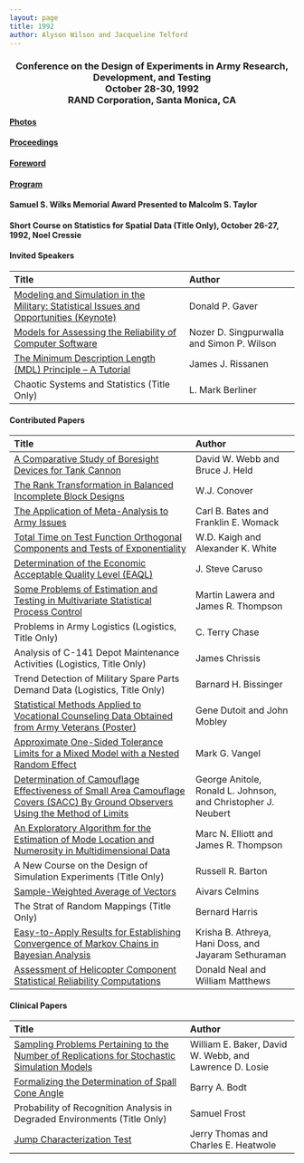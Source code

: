 ```yaml
---
layout: page
title: 1992
author: Alyson Wilson and Jacqueline Telford
---
```

<div align="center"><h3>Conference on the Design of Experiments in Army Research, Development, and Testing<br>
October 28-30, 1992<br>
RAND Corporation, Santa Monica, CA</h3></div>


#### [Photos](https://alysongwilson.github.io/ACAS/DOE5/1992.pdf)

#### [Proceedings](https://alysongwilson.github.io/ACAS/DOE5/DOE38.pdf#page=1)

#### [Foreword](https://alysongwilson.github.io/ACAS/DOE5/DOE38.pdf#page=3)

#### [Program](https://alysongwilson.github.io/ACAS/DOE5/DOE38.pdf#page=8)

#### Samuel S. Wilks Memorial Award Presented to Malcolm S. Taylor

#### Short Course on Statistics for Spatial Data (Title Only), October 26-27, 1992, Noel Cressie

#### Invited Speakers

| Title | Author |
| :--- | :--- |
| [Modeling and Simulation in the Military: Statistical Issues and Opportunities (Keynote)](https://alysongwilson.github.io/ACAS/DOE5/DOE38.pdf#page=13) | Donald P. Gaver |
| [Models for Assessing the Reliability of Computer Software](https://alysongwilson.github.io/ACAS/DOE5/DOE38.pdf#page=149) | Nozer D. Singpurwalla and Simon P. Wilson |
| [The Minimum Description Length (MDL) Principle – A Tutorial](https://alysongwilson.github.io/ACAS/DOE5/DOE38.pdf#page=185) | James J. Rissanen |
| Chaotic Systems and Statistics (Title Only) | L. Mark Berliner |


#### Contributed Papers

| Title | Author |
| :--- | :--- |
| [A Comparative Study of Boresight Devices for Tank Cannon](https://alysongwilson.github.io/ACAS/DOE5/DOE38.pdf#page=43) | David W. Webb and Bruce J. Held |
| [The Rank Transformation in Balanced Incomplete Block Designs](https://alysongwilson.github.io/ACAS/DOE5/DOE38.pdf#page=53) | W.J. Conover |
| [The Application of Meta-Analysis to Army Issues](https://alysongwilson.github.io/ACAS/DOE5/DOE38.pdf#page=64) | Carl B. Bates and Franklin E. Womack |
| [Total Time on Test Function Orthogonal Components and Tests of Exponentiality](https://alysongwilson.github.io/ACAS/DOE5/DOE38.pdf#page=76) | W.D. Kaigh and Alexander K. White |
| [Determination of the Economic Acceptable Quality Level (EAQL)](https://alysongwilson.github.io/ACAS/DOE5/DOE38.pdf#page=98) | J. Steve Caruso |
| [Some Problems of Estimation and Testing in Multivariate Statistical Process Control](https://alysongwilson.github.io/ACAS/DOE5/DOE38.pdf#page=110) | Martin Lawera and James R. Thompson |
| Problems in Army Logistics (Logistics, Title Only) | C. Terry Chase |
| Analysis of C-141 Depot Maintenance Activities (Logistics, Title Only) | James Chrissis |
| Trend Detection of Military Spare Parts Demand Data (Logistics, Title Only) | Barnard H. Bissinger |
| [Statistical Methods Applied to Vocational Counseling Data Obtained from Army Veterans (Poster)](https://alysongwilson.github.io/ACAS/DOE5/DOE38.pdf#page=173) | Gene Dutoit and John Mobley |
| [Approximate One-Sided Tolerance Limits for a Mixed Model with a Nested Random Effect](https://alysongwilson.github.io/ACAS/DOE5/DOE38.pdf#page=213) | Mark G. Vangel |
| [Determination of Camouflage Effectiveness of Small Area Camouflage Covers (SACC) By Ground Observers Using the Method of Limits](https://alysongwilson.github.io/ACAS/DOE5/DOE38.pdf#page=227) | George Anitole, Ronald L. Johnson, and Christopher J. Neubert |
| [An Exploratory Algorithm for the Estimation of Mode Location and Numerosity in Multidimensional Data](https://alysongwilson.github.io/ACAS/DOE5/DOE38.pdf#page=239) | Marc N. Elliott and James R. Thompson |
| A New Course on the Design of Simulation Experiments (Title Only) | Russell R. Barton |
| [Sample-Weighted Average of Vectors](https://alysongwilson.github.io/ACAS/DOE5/DOE38.pdf#page=255) | Aivars Celmins |
| The Strat of Random Mappings (Title Only) | Bernard Harris |
| [Easy-to-Apply Results for Establishing Convergence of Markov Chains in Bayesian Analysis](https://alysongwilson.github.io/ACAS/DOE5/DOE38.pdf#page=272) | Krisha B. Athreya, Hani Doss, and Jayaram Sethuraman |
| [Assessment of Helicopter Component Statistical Reliability Computations](https://alysongwilson.github.io/ACAS/DOE5/DOE38.pdf#page=280) | Donald Neal and William Matthews |


#### Clinical Papers

| Title | Author |
| :--- | :--- |
| [Sampling Problems Pertaining to the Number of Replications for Stochastic Simulation Models](https://alysongwilson.github.io/ACAS/DOE5/DOE38.pdf#page=138) | William E. Baker, David W. Webb, and Lawrence D. Losie |
| [Formalizing the Determination of Spall Cone Angle](https://alysongwilson.github.io/ACAS/DOE5/DOE38.pdf#page=142) | Barry A. Bodt |
| Probability of Recognition Analysis in Degraded Environments (Title Only) | Samuel Frost |
| [Jump Characterization Test](https://alysongwilson.github.io/ACAS/DOE5/DOE38.pdf#page=268) | Jerry Thomas and Charles E. Heatwole |
